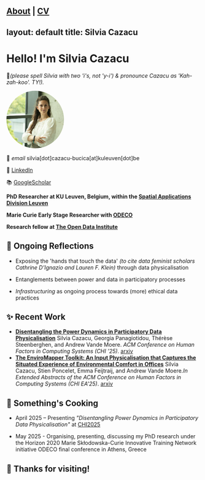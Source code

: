 [About](/) | [CV](/cv/)
---
layout: default
title: Silvia Cazacu
---

# Hello! I'm Silvia Cazacu 
📝*(please spell Silvia with two 'i's, not 'y-i') & pronounce Cazacu as 'Kah-zah-koo'. TY!).* 

<img src="Silvia_profile_2.jpg" alt="Profile Image" style="width: 150px; height: 150px; border-radius: 50%; object-fit: cover;">

📧 *email* silvia[dot]cazacu-bucica[at]kuleuven[dot]be

💼 [LinkedIn](https://linkedin.com/in/silvia-cazacu/)

📚 [GoogleScholar](https://scholar.google.com/citations?user=RZadS3UAAAAJ&hl=en&oi=ao)



**PhD Researcher at KU Leuven, Belgium, within the [Spatial Applications Division Leuven](https://ees.kuleuven.be/en/sadl/)**

**Marie Curie Early Stage Researcher with [ODECO](https://odeco-research.eu/)**

**Research fellow at [The Open Data Institute](https://theodi.org/about-the-odi/the-odi-team/odi-fellows/)**


## 🦋 Ongoing Reflections

  - Exposing the 'hands that touch the data' *(to cite data feminist scholars Cathrine D’Ignazio and Lauren F. Klein)* through data physicalisation

  - Entanglements between power and data in participatory processes

  - *Infrastructuring* as ongoing process towards (more) ethical data practices
    

## ✨ Recent Work

- **[Disentangling the Power Dynamics in Participatory Data Physicalisation](https://programs.sigchi.org/chi/2025/program/content/188914)** Silvia Cazacu, Georgia Panagiotidou, Thérèse Steenberghen, and Andrew Vande Moere. *ACM Conference on Human Factors in Computing Systems (CHI ’25)*. [arxiv](https://arxiv.org/abs/2503.13018)
- **[The EnviroMapper Toolkit: An Input Physicalisation that Captures the Situated Experience of Environmental Comfort in Offices](https://programs.sigchi.org/chi/2025/program/content/194718)** Silvia Cazacu, Stien Poncelet, Emma Feijtraij, and Andrew Vande Moere.*In Extended
Abstracts of the ACM Conference on Human Factors in Computing Systems (CHI EA'25)*. [arxiv](https://arxiv.org/abs/2503.17257)



## 🍳 Something's Cooking

- April 2025 – Presenting *"Disentangling Power Dynamics in Participatory Data Physicalisation"* at [CHI2025](https://chi2025.acm.org/)

- May 2025 - Organising, presenting, discussing my PhD research under the Horizon 2020 Marie Skłodowska-Curie Innovative Training Network initiative ODECO final conference in Athens, Greece


## 🦄 Thanks for visiting!

